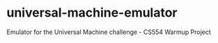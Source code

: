 universal-machine-emulator
==========================

Emulator for the Universal Machine challenge - CS554 Warmup Project
